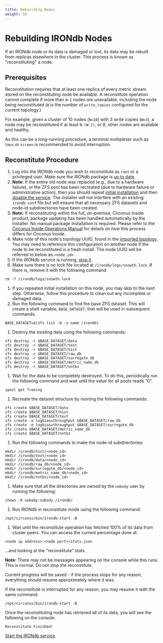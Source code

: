 ```yaml
---
title: Rebuilding Nodes
weight: 50
---
```


# Rebuilding IRONdb Nodes

If an IRONdb node or its data is damaged or lost, its data may be rebuilt
from replicas elsewhere in the cluster. This process is known as
"reconstituting" a node.

## Prerequisites

Reconstitution requires that at least one replica of every metric stream stored
on the reconstituting node be available. A reconstitute operation cannot
complete if more than `W-1` nodes are unavailable, including the node being
reconstituted (`W` is the number of `write_copies` configured for the current
topology.)

For example, given a cluster of 10 nodes (`N=10`) with 3 write copies (`W=3`),
a node may be reconstituted if at least `N-(W-1)`, or 8, other nodes are
available and healthy.

As this can be a long-running procedure, a terminal multiplexer such as `tmux`
or `screen` is recommended to avoid interruption.

## Reconstitute Procedure

1. Log into the IRONdb node you wish to reconstitute as `root` or a privileged
user. Make sure the IRONdb package is [up to date](/irondb/getting-started/manual-installation/#updating).
  1. **Note:** If the entire old node was replaced (e.g., due to a hardware failure), or
the ZFS pool has been recreated (due to hardware failure or administrative
action), then you should repeat [initial
installation](/irondb/getting-started/manual-installation/#installation-steps) and then [disable the
service](/irondb/administration/operations/#service-management). The installer will not interfere
with an existing `irondb.conf` file but will ensure that all necessary ZFS
datasets and node-id subdirectories have been created.
  1. **Note:** If reconstituting within the full, on-premise, Circonus Inside
product, package updating has been handled automatically by the installer. No
manual package installation is required. Please refer to the [Circonus Inside
Operations
Manual](/circonus/on-premises/reconstituting-a-snowth-node)
for details on how this process differs for Circonus Inside.
1. Make note of this node's topology UUID, found in the [imported
topology](/irondb/getting-started/manual-installation/#import-topology). You may need to reference this
configuration on another node if the node to be reconstituted is a fresh
install. The node UUID will be referred to below as `<node_id>`.
1. If the IRONdb service is running, [stop it](/irondb/administration/operations/#service-management).
1. Make sure there is no lock file located at `/irondb/logs/snowth.lock`. If
there is, remove it with the following command:
```
rm -f /irondb/logs/snowth.lock
```
1. If you repeated initial installation on this node, you may skip to the next
step. Otherwise, follow this procedure to clean out any incomplete or damaged
data.
 1. Run the following command to find the base ZFS dataset. This will create a
shell variable, `BASE_DATASET`, that will be used in subsequent commands.
```
BASE_DATASET=$(zfs list -H -o name /irondb)
```
 1. Destroy the existing data using the following commands:
```
zfs destroy -r $BASE_DATASET/data
zfs destroy -r $BASE_DATASET/text
zfs destroy -r $BASE_DATASET/hist
zfs destroy -r $BASE_DATASET/raw_db
zfs destroy -r $BASE_DATASET/surrogate_db
zfs destroy -r $BASE_DATASET/metric_name_db
zfs destroy -r $BASE_DATASET/nntbs
```
 1. Wait for the data to be completely destroyed. To do this, periodically run
the following command and wait until the value for all pools reads "0".
```
zpool get freeing
```
 1. Recreate the dataset structure by running the following commands:
```
zfs create $BASE_DATASET/data
zfs create $BASE_DATASET/hist
zfs create $BASE_DATASET/text
zfs create -o logbias=throughput $BASE_DATASET/raw_db
zfs create -o logbias=throughput $BASE_DATASET/surrogate_db
zfs create $BASE_DATASET/metric_name_db
zfs create $BASE_DATASET/nntbs
```
 1. Run the following commands to make the node-id subdirectories:
```
mkdir /irondb/hist/<node_id>
mkdir /irondb/text/<node_id>
mkdir /irondb/data/<node_id>
mkdir /irondb/raw_db/<node_id>
mkdir /irondb/surrogate_db/<node_id>
mkdir /irondb/metric_name_db/<node_id>
mkdir /irondb/nntbs/<node_id>
```
 1. Make sure that all the directories are owned by the `nobody` user by
running the following:
```
chown -R nobody:nobody /irondb/
```
1. Run IRONdb in reconstitute mode using the following command:
```
/opt/circonus/bin/irondb-start -B
```
1. Wait until the reconstitute operation has fetched 100% of its data from
cluster peers. You can access the current percentage done at:
```
<node ip address>:<node port>/stats.json
```
...and looking at the "reconstitute" stats.

**Note**: There may not be messages appearing on the console while this runs. This
is normal. Do not stop the reconstitute.

Current progress will be saved - if the process stops for any reason,
everything should resume approximately where it was.

If the reconstitute is interrupted for any reason, you may resume it with the
same command:
```
/opt/circonus/bin/irondb-start -B
```

Once the reconstituting node has retrieved all of its data, you will see the
following on the console:
```
Reconstitute Finished!
```

[Start the IRONdb service](/irondb/administration/operations/#service-management).
